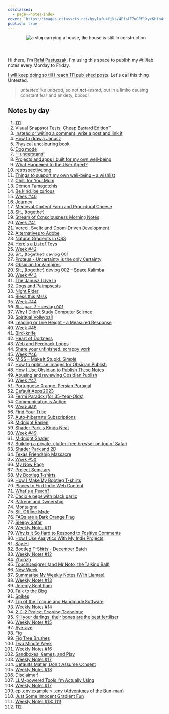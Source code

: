 ```yaml
---
cssclasses:
  - page--notes-index
cover: 'https://images.ctfassets.net/hyylafu4fjks/4FfcAF7uGPFlXyxKHto4s4/fa05aed6a17bfc5d911fd928ed6efed7/Untitled_Artwork_21.png'
publish: true
---
```


<header>
<img src='https://www.potato.horse/_next/image?url=https%3A%2F%2Fimages.ctfassets.net%2Fhyylafu4fjks%2F4FfcAF7uGPFlXyxKHto4s4%2Ffa05aed6a17bfc5d911fd928ed6efed7%2FUntitled_Artwork_21.png&w=3840&q=75' alt='a slug carrying a house, the house is still in construction'>
</header>

Hi there, I'm [Rafał Pastuszak](https://sonnet.io). I'm using this space to publish my \#til/lab notes every Monday to Friday.

[I will keep doing so till I reach 111 published posts](<../111>). Let's call this thing Untested.

> _untested_ like _undead_, so not <em><strong>not</strong>-tested</em>, but in a limbo causing constant fear and anxiety, boooo!

## Notes by day

<div class='day-list'></div>

1. [111](<../111>)
2. [Visual Snapshot Tests, Cheap Bastard Edition™](<../Visual Snapshot Tests, Cheap Bastard Edition™>)
3. [Instead or writing a comment, write a post and link it](<../Instead or writing a comment, write a post and link it>)
4. [How to draw a Janusz](<../How to draw a Janusz>)
5. [Physical uncolouring book](<../Physical uncolouring book>)
6. [Dog mode](<../Dog mode>)
7. ["I understand"](<../"I understand">)
8. [Projects and apps I built for my own well-being](<../Projects and apps I built for my own well-being>)
9. [What Happened to the User Agent?](<../The modern Web has lost the User Agent>)
10. [retrospective.png](<../retrospective.png>)
11. [Things to support my own well-being – a wishlist](<../Things to support my own well-being – a wishlist>)
12. [Chilli for Your Mom](<../Chilli for Your Mom>)
13. [Demon Tamagotchis](<../Demon Tamagotchis>)
14. [Be kind, be curious](<../Be kind, be curious>)
15. [Week #40](<../TIL/weekly/40>)
16. [Journey](<../Journey>)
17. [Medieval Content Farm and Procedural Cheese](<../Medieval Content Farm and Procedural Cheese>)
18. [Sit., (together)](<../Sit., (together)>)
19. [Stream of Consciousness Morning Notes](<../Stream of Consciousness Morning Notes>)
20. [Week #41](<../TIL/weekly/41>)
21. [Vercel, Svelte and Doom-Driven Development](<../Vercel, Svelte and Doom-Driven Development>)
22. [Alternatives to Adobe](<../Alternatives to Adobe>)
23. [Natural Gradients in CSS](<../Natural Gradients in CSS>)
24. [Here's a List of Toys](<../Here's a List of Toys>)
25. [Week #42](<../TIL/weekly/42>)
26. [Sit., (together) devlog 001](<../Sit., (together) devlog 001>)
27. [Proteus - Uncertainty is the only Certainty](<../Proteus - Uncertainty is the only Certainty>)
28. [Obsidian for Vampires](<../Obsidian for Vampires>)
29. [Sit., (together) devlog 002 – Space Kalimba](<../Sit., (together) devlog 002 – Space Kalimba>)
30. [Week #43](<../TIL/weekly/43>)
31. [The Janusz I Live In](<../The Janusz I Live In>)
32. [Dogs and Palimpsests](<../Dogs and Palimpsests>)
33. [Night Rider](<../Night Rider>)
34. [Bless this Mess](<../Bless this Mess>)
35. [Week #44](<../TIL/weekly/44>)
36. [Sit., part 2 – devlog 001](<../Sit., part 2 – devlog 001>)
37. [Why I Didn't Study Computer Science](<../Why I Didn't Study Computer Science>)
38. [Spiritual Volleyball](<../Spiritual Volleyball>)
39. [Leading or Line Height - a Measured Response](<../Leading or Line Height - a Measured Response>)
40. [Week #45](<../TIL/weekly/45>)
41. [Bird-knife](<../Bird-knife>)
42. [Heart of Dorkness](<../Heart of Dorkness>)
43. [Web and Feedback Loops](<../Web and Feedback Loops>)
44. [Share your unfinished, scrappy work](<../Share your unfinished, scrappy work>)
45. [Week #46](<../TIL/weekly/46>)
46. [MISS – Make It Stupid, Simple](<../MISS – Make It Stupid, Simple>)
47. [How to optimise images for Obsidian Publish](<../How to optimise images for Obsidian Publish>)
48. [How I Use Obsidian to Publish These Notes](<../How I Use Obsidian to Publish These Notes>)
49. [Abusing and reviewing Obsidian Publish](<../Abusing and reviewing Obsidian Publish>)
50. [Week #47](<../TIL/weekly/47>)
51. [Portuguese Orange, Persian Portugal](<../Portuguese Orange, Persian Portugal>)
52. [Default Apps 2023](<../Default Apps 2023>)
53. [Fermi Paradox (for 35-Year-Olds)](<../Fermi Paradox (for 35-Year-Olds)>)
54. [Communication is Action](<../Communication is Action>)
55. [Week #48](<../TIL/weekly/48>)
56. [Find Your Tribe](<../Find Your Tribe>)
57. [Auto-hibernate Subscriptions](<../Auto-hibernate Subscriptions>)
58. [Midnight Ramen](<../Midnight Ramen>)
59. [Shader Park is Kinda Neat](<../Shader Park is Kinda Neat>)
60. [Week #49](<../TIL/weekly/49>)
61. [Midnight Shader](<../Midnight Shader>)
62. [Building a private, clutter-free browser on top of Safari](<../Building a private, clutter-free browser on top of Safari>)
63. [Shader Park and 2D](<../Shader Park and 2D>)
64. [Texas Friendship Massacre](<../Texas Friendship Massacre>)
65. [Week #50](<../TIL/weekly/50>)
66. [My Now Page](<../My Now Page>)
67. [Project Sematary](<../Project Cemetery>)
68. [My Bootleg T-shirts](<../My Bootleg T-shirts>)
69. [How I Make My Bootleg T-shirts](<../How I Make My Bootleg T-shirts>)
70. [Places to Find Indie Web Content](<../Places to Find Indie Web Content>)
71. [What's a Peach?](<../What's a Peach?>)
72. [Cacio e pepe with black garlic](<../Cacio e pepe with black garlic>)
73. [Patreon and Ownership](<../Patreon and Ownership>)
74. [Montaigne](<../Montaigne>)
75. [Sit. Offline Mode](<../Sit. Offline Mode>)
76. [FAQs are a Dark Orange Flag](<../FAQs are a Dark Orange Flag>)
77. [Sleepy Safari](<../Sleepy Safari>)
78. [Weekly Notes #11](<../TIL/weekly/51>)
79. [Why is it So Hard to Respond to Positive Comments](<../Why is it So Hard to Respond to Positive Comments>)
80. [How I Use Analytics With My Indie Projects](<../How I Use Analytics With My Indie Projects>)
81. [Say Hi](<../Say Hi>)
82. [Bootleg T-Shirts - December Batch](<../Bootleg T-Shirts - December Batch>)
83. [Weekly Notes #12](<../TIL/weekly/52>)
84. [Zhoozh](<../Zhoozh>)
85. [TouchDesigner (and Mr Noto, the Talking Ball)](<../TouchDesigner (and Mr Noto, the Talking Ball)>)
86. [New Week](<../New Week>)
87. [Summarise My Weekly Notes (With Llamas)](<../Summarise My Weekly Notes (With Llamas)>)
88. [Weekly Notes #13](<../TIL/weekly/53>)
89. [Jeremy Bent-ham](<../Jeremy Bent-ham>)
90. [Talk to the Blog](<../Talk to the Blog>)
91. [Spikes](<../Spikes>)
92. [Tip of the Tongue and Handmade Software](<../Tip of the Tongue and Handmade Software>)
93. [Weekly Notes #14](<../TIL/weekly/54>)
94. [2-2-2 Project Scoping Technique](<../2-2-2 Project Scoping Technique>)
95. [Kill your darlings, their bones are the best fertiliser](<../Kill your darlings, their bones are the best fertiliser>)
96. [Weekly Notes #15](<../TIL/weekly/55>)
97. [Aye-aye](<../Aye-aye>)
98. [Fig](<../Fig>)
99. [Fig Tree Brushes](<../Fig Tree Brushes>)
100. [Two Minute Week](<../Two Minute Week>)
101. [Weekly Notes #16](<../56>)
102. [Sandboxes, Games, and Play](<../Sandboxes, Games, and Play>)
103. [Weekly Notes #17](<../TIL/weekly/57>)
104. [Defaults Matter, Don't Assume Consent](<../Defaults Matter, Don't Assume Consent>)
105. [Weekly Notes #18](<../TIL/weekly/58>)
106. [Disclaimer!](<../Disclaimer>)
107. [LLM-powered Tools I'm Actually Using](<../LLM-powered Tools I'm Actually Using>)
108. [Weekly Notes #17](<../TIL/weekly/59>)
109. [cp .env.example > .env (Adventures of the Bun-man)](<../Adventures of the Bun-man>)
110. [Just Some Innocent Gradient Fun](<../Just Some Innocent Gradient Fun>)
111. [Weekly Notes #18: 111!](<../TIL/weekly/60>)
112. [112](<../112>)
